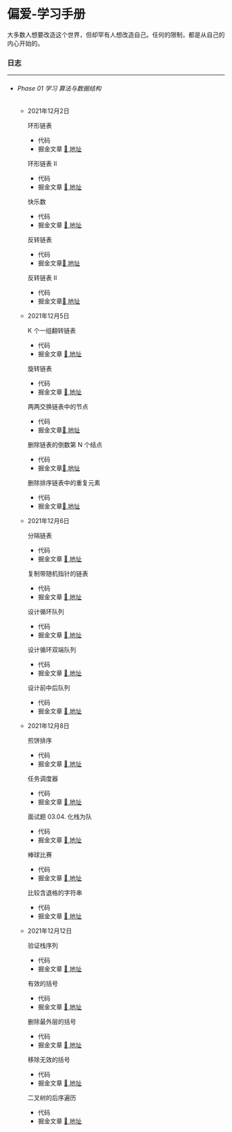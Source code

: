 # 偏爱-学习手册
大多数人想要改造这个世界，但却罕有人想改造自己。任何的限制，都是从自己的内心开始的。

### 日志 

------

- ###### Phase 01 学习 算法与数据结构

  - 2021年12月2日 

    环形链表

    - 代码 
    - 掘金文章 [🔗 地址](https://juejin.cn/post/7038156854219767844)

    环形链表 II

    - 代码 
    - 掘金文章 [🔗 地址](https://juejin.cn/post/7037027476756758564)

    快乐数

    - 代码 
    - 掘金文章 [🔗 地址](https://juejin.cn/post/7038172035209510919/)

    反转链表

    - 代码 
    - 掘金文章[🔗 地址](https://juejin.cn/post/7038223054245691406/)

    反转链表 II

    - 代码 
    - 掘金文章[🔗 地址](https://juejin.cn/post/7038226169426100238/)

  - 2021年12月5日 

    K 个一组翻转链表

    - 代码
    - 掘金文章 [🔗 地址](https://juejin.cn/post/7038227074393309214/)

    旋转链表

    - 代码 
    - 掘金文章 [🔗 地址](https://juejin.cn/post/7038232024322146334/)

    两两交换链表中的节点

    - 代码 
    - 掘金文章[🔗 地址](https://juejin.cn/post/7038235130871152670/)

    删除链表的倒数第 N 个结点

    - 代码 
    - 掘金文章[🔗 地址](https://juejin.cn/post/7038236272569106462/)

    删除排序链表中的重复元素

    - 代码 
    - 掘金文章[🔗 地址](https://juejin.cn/post/7038237954191392798/)

  - 2021年12月6日 

    分隔链表
  
    - 代码
    - 掘金文章 [🔗 地址](https://juejin.cn/post/7038595669753331742/)
  
    复制带随机指针的链表
  
    - 代码 
    - 掘金文章 [🔗 地址](https://juejin.cn/post/7038597920051953695/)
  
    设计循环队列
  
    - 代码 
    - 掘金文章 [🔗 地址](https://juejin.cn/post/7038600129401585672)
  
    设计循环双端队列
  
    - 代码 
    - 掘金文章 [🔗 地址](https://juejin.cn/post/7038602819837886471/)
  
    设计前中后队列
  
    - 代码 
    - 掘金文章 [🔗 地址](https://juejin.cn/post/7038604655563112484/)
  
  - 2021年12月8日 
  
    煎饼排序
  
    - 代码
    - 掘金文章 [🔗 地址](https://juejin.cn/post/7039259644920856606/)
  
    任务调度器
  
    - 代码 
    - 掘金文章 [🔗 地址](https://juejin.cn/post/7039261318871777288/)
  
    面试题 03.04. 化栈为队
  
    - 代码 
    - 掘金文章 [🔗 地址](https://juejin.cn/post/7039263317117911048)
  
    棒球比赛
  
    - 代码 
    - 掘金文章 [🔗 地址](https://juejin.cn/post/7039265673733750814/)
  
    比较含退格的字符串
  
    - 代码 
    - 掘金文章 [🔗 地址](https://juejin.cn/post/7039267381662711822/)
  
  - 2021年12月12日 
  
    验证栈序列
  
    - 代码
    - 掘金文章 [🔗 地址](https://juejin.cn/post/7040820019051102222/)
  
    有效的括号
  
    - 代码 
    - 掘金文章 [🔗 地址](https://juejin.cn/post/7040822300391768100/)
  
    删除最外层的括号 
  
    - 代码 
    - 掘金文章 [🔗 地址](https://juejin.cn/post/7040821945662701576/)
  
    移除无效的括号
  
    - 代码 
    - 掘金文章 [🔗 地址](https://juejin.cn/post/7040824181163819038/)
  
    二叉树的后序遍历 
  
    - 代码 
    - 掘金文章 [🔗 地址](https://juejin.cn/post/7040825224496939016/)
  
    
  
  
